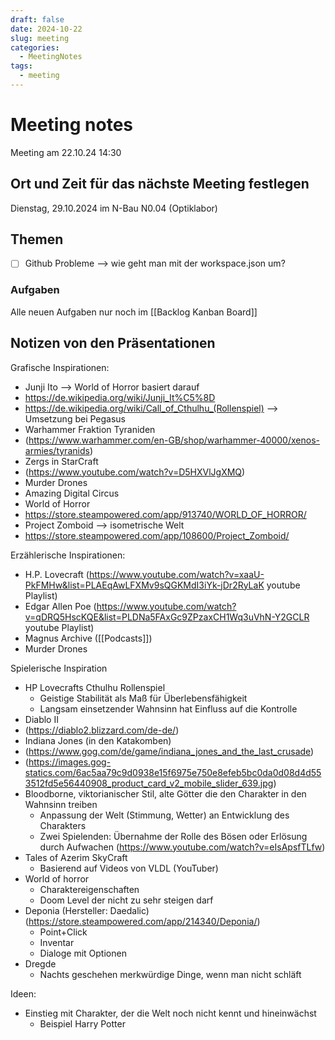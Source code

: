 ```yaml
---
draft: false
date: 2024-10-22
slug: meeting
categories:
  - MeetingNotes
tags:
  - meeting
---
```



# Meeting notes

Meeting am 22.10.24 14:30



## Ort und Zeit für das nächste Meeting festlegen

Dienstag, 29.10.2024 im N-Bau N0.04 (Optiklabor)

## Themen
- [ ] Github Probleme --> wie geht man mit der workspace.json um?

### Aufgaben

Alle neuen Aufgaben nur noch im [[Backlog Kanban Board]]

## Notizen von den Präsentationen

Grafische Inspirationen:
- Junji Ito --> World of Horror basiert darauf
- https://de.wikipedia.org/wiki/Junji_It%C5%8D
- https://de.wikipedia.org/wiki/Call_of_Cthulhu_(Rollenspiel) --> Umsetzung bei Pegasus
- Warhammer Fraktion Tyraniden
- (https://www.warhammer.com/en-GB/shop/warhammer-40000/xenos-armies/tyranids)
- Zergs in StarCraft
- (https://www.youtube.com/watch?v=D5HXVlJgXMQ)
- Murder Drones
- Amazing Digital Circus
- World of Horror
- https://store.steampowered.com/app/913740/WORLD_OF_HORROR/
- Project Zomboid --> isometrische Welt
- https://store.steampowered.com/app/108600/Project_Zomboid/

Erzählerische Inspirationen:
- H.P. Lovecraft (https://www.youtube.com/watch?v=xaaU-PkFMHw&list=PLAEqAwLFXMv9sQGKMdI3iYk-jDr2RyLaK youtube Playlist) 
- Edgar Allen Poe (https://www.youtube.com/watch?v=qDRQ5HscKQE&list=PLDNa5FAxGc9ZPzaxCH1Wq3uVhN-Y2GCLR youtube Playlist)
- Magnus Archive ([[Podcasts]])
- Murder Drones

Spielerische Inspiration
- HP Lovecrafts Cthulhu Rollenspiel
	- Geistige Stabilität als Maß für Überlebensfähigkeit
	- Langsam einsetzender Wahnsinn hat Einfluss auf die Kontrolle
- Diablo II
- (https://diablo2.blizzard.com/de-de/)
- Indiana Jones (in den Katakomben)
- (https://www.gog.com/de/game/indiana_jones_and_the_last_crusade)
- (https://images.gog-statics.com/6ac5aa79c9d0938e15f6975e750e8efeb5bc0da0d08d4d553512fd5e56440908_product_card_v2_mobile_slider_639.jpg)
- Bloodborne, viktorianischer Stil, alte Götter die den Charakter in den Wahnsinn treiben
	- Anpassung der Welt (Stimmung, Wetter) an Entwicklung des Charakters
	- Zwei Spielenden: Übernahme der Rolle des Bösen oder Erlösung durch Aufwachen
	(https://www.youtube.com/watch?v=eIsApsfTLfw)
- Tales of Azerim SkyCraft
	- Basierend auf Videos von VLDL (YouTuber)
- World of horror
	- Charaktereigenschaften
	- Doom Level der nicht zu sehr steigen darf
- Deponia (Hersteller: Daedalic)
	(https://store.steampowered.com/app/214340/Deponia/)
	- Point+Click
	- Inventar
	- Dialoge mit Optionen
- Dregde
	- Nachts geschehen merkwürdige Dinge, wenn man nicht schläft

Ideen:
- Einstieg mit Charakter, der die Welt noch nicht kennt und hineinwächst
	- Beispiel Harry Potter